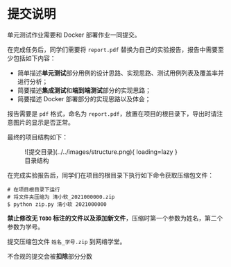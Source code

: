 # 提交说明
单元测试作业需要和 Docker 部署作业一同提交。

在完成任务后，同学们需要将 `report.pdf` 替换为自己的实验报告，报告中需要至少包括如下内容：

- 简单描述**单元测试**部分用例的设计思路、实现思路、测试用例列表及覆盖率并进行分析；
- 简要描述**集成测试**和**端到端测试**部分的实现思路；
- 简要描述 Docker 部署部分的实现思路以及体会；

报告需要是 `pdf` 格式，命名为 `report.pdf`，放置在项目的根目录下，导出时请注意图片的显示是否正常。

最终的项目结构如下：
<figure markdown>
![提交目录](../../images/structure.png){ loading=lazy }
<figcaption>目录结构</figcaption>
</figure>

在完成实验报告后，同学们在项目的根目录下执行如下命令获取压缩包文件：
```shell
# 在项目根目录下运行
# 将文件夹压缩为 清小软_2021000000.zip
$ python zip.py 清小软 2021000000
```
**禁止修改无 `TODO` 标注的文件以及添加新文件**，压缩时第一个参数为姓名，第二个参数为学号。

提交压缩包文件 `姓名_学号.zip` 到网络学堂。

不合规的提交会被**扣除**部分分数